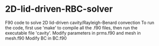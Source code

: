 # 2D-lid-driven-RBC-solver
F90 code to solve 2D lid-driven cavity/Rayleigh-Benard convection
To run the code, first use 'make' to compile all the .f90 files, then run the executable file 'cavity'.
Modify parameters in prms.f90 and mesh in mesh.f90
Modify BC in BC.f90
